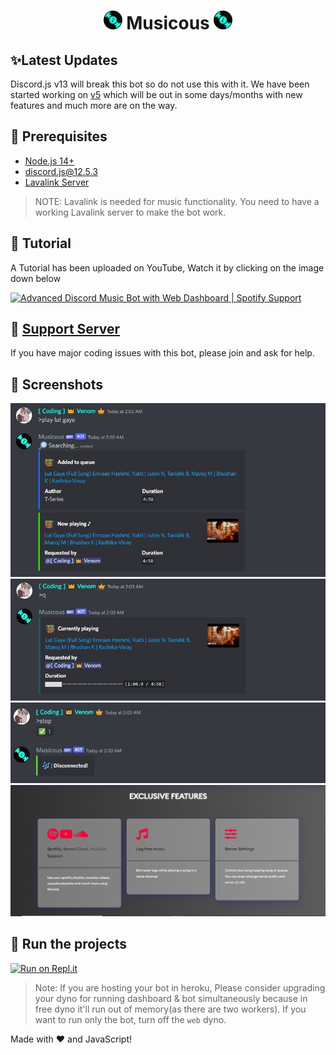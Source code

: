 <h1 align="center"><img src="../assets/logo.png" width="30px"> Musicous <img src="../assets/logo.png" width="30px"></h1>


## ✨Latest Updates
Discord.js v13 will break this bot so do not use this with it. We have been started working on [v5](https://github.com/MrVenomYT/Musicous/tree/v5) which will be out in some days/months with new features and much more are on the way.

## 🚧 Prerequisites 

- [Node.js 14+](https://nodejs.org/en/download/)
- [discord.js@12.5.3](https://www.npmjs.com/package/discord.js/v/12.5.3)
- [Lavalink Server](https://lavalink.darrennathanael.com/SSL/lavalink-with-ssl/)

> NOTE: Lavalink is needed for music functionality. You need to have a working Lavalink server to make the bot work.

## 📝 Tutorial

A Tutorial has been uploaded on YouTube, Watch it by clicking on the image down below 

[![Advanced Discord Music Bot with Web Dashboard | Spotify Support](https://i.ytimg.com/vi/A6bY7P8FaZA/maxresdefault.jpg)](https://youtu.be/vFMr5uZs8VI)





## 📝 [Support Server](https://discord.gg/HEmshJuPXC)

If you have major coding issues with this bot, please join and ask for help.

## 📸 Screenshots

![Command 1](/assets/Screenshot_1.png)
![Command 2](/assets/Screenshot_2.png)
![Command 3](/assets/Screenshot_3.png)
![Features](/assets/feature.png)

## 💨 Run the projects

[![Run on Repl.it](https://repl.it/badge/github/MrVenomYT/Musicous)](https://repl.it/github/MrVenomYT/Musicous)
> Note: If you are hosting your bot in heroku, Please consider upgrading your dyno for running dashboard & bot simultaneously because in free dyno it'll run out of memory(as there are two workers). If you want to run only the bot, turn off the `web` dyno.




Made with :heart: and JavaScript!
